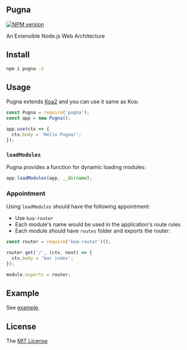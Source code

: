 Pugna
---

[![NPM version][npm-image]][npm-url]

[npm-image]: https://img.shields.io/npm/v/pugna.svg?style=flat
[npm-url]: https://npmjs.org/package/pugna

An Extensible Node.js Web Architecture

## Install

```sh
npm i pugna -S
```

## Usage

Pugna extends [Koa2](https://github.com/koajs/koa#koa-v2) and you can use it same as Koa: 

```js
const Pugna = require('pugna');
const app = new Pugna();

app.use(ctx => {
  ctx.body = 'Hello Pugna!';
});
```

### `loadModules`

Pugna provides a function for dynamic loading modules:

```js
app.loadModules(app, __dirname);
```

### Appointment

Using `loadModules` should have the following appointment:

- Use `koa-router`
- Each module's name would be used in the application's route rules
- Each module should have `routes` folder and exports the router:

```js
const router = require('koa-router')();

router.get('/', (ctx, next) => {
  ctx.body = 'bar index';
});

module.exports = router;
```

## Example

See [example](/example).

## License

The [MIT License](LICENSE)
